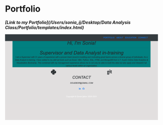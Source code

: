 # Portfolio

***[Link to my Portfolio](/Users/sonia_ij/Desktop/Data Analysis Class/Portfolio/templates/index.html)***

![porfolio image](https://github.com/soijebor/Mission_to_Mars/blob/master/images/Portfolio%20Image.png)
